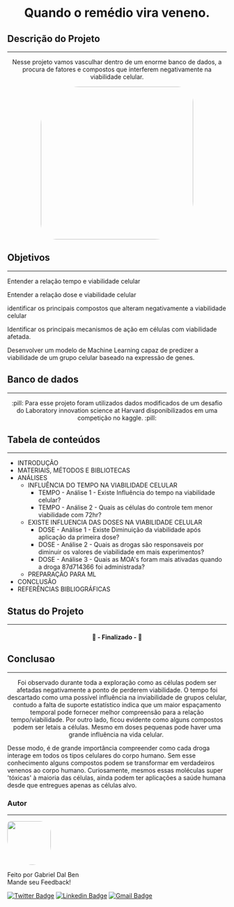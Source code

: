 <h1 align="center">Quando o remédio vira veneno.</h1>


## Descrição do Projeto
---
<p align="center">Nesse projeto vamos vasculhar dentro de um enorme banco de dados, a procura de fatores e compostos que interferem negativamente na viabilidade celular.</p>

<p align="center">
        <img " src="https://www.cchrflorida.org/wp-content/uploads/2015/05/Poison-Pill-Bottle.jpg" width="350x;" style= "border-radius: 25% 10%" ; alt=""/>
 <br />


## Objetivos
---
<p align="left">Entender a relação tempo e viabilidade celular

Entender a relação dose e viabilidade celular

identificar os principais compostos que alteram negativamente a viabilidade celular

Identificar os principais mecanismos de ação em células com viabilidade afetada.

Desenvolver um modelo de Machine Learning capaz de predizer a viabilidade de um grupo celular baseado na expressão de genes.</p>



## Banco de dados
---
<p align="center"> :pill: Para esse projeto foram utilizados dados modificados de um desafio do Laboratory innovation science at Harvard disponibilizados em uma competição no kaggle. :pill: </p>

## Tabela de conteúdos
---
<!--ts-->
   * INTRODUÇÃO
   * MATERIAIS, MÉTODOS E BIBLIOTECAS
   * ANÁLISES
      * INFLUÊNCIA DO TEMPO NA VIABILIDADE CELULAR
        * TEMPO - Análise 1 - Existe Influência do tempo na viabilidade celular?
        * TEMPO - Análise 2 - Quais as células do controle tem menor viabilidade com 72hr?
      * EXISTE INFLUENCIA DAS DOSES NA VIABILIDADE CELULAR
        * DOSE - Análise 1 - Existe Diminuição da viabilidade após aplicação da primeira dose?
        * DOSE - Análise 2 - Quais as drogas são responsaveis por diminuir os valores de viabilidade em mais experimentos?
        * DOSE - Análise 3 - Quais as MOA's foram mais ativadas quando a droga 87d714366 foi administrada?
      * PREPARAÇÃO PARA ML
   * CONCLUSÃO
   * REFERÊNCIAS BIBLIOGRÁFICAS
<!--te-->


## Status do Projeto
---
<h4 align="center"> 🚀  - Finalizado -  🚀 </h4>

## Conclusao
---

<p align="center">Foi observado durante toda a exploração como as células podem ser afetadas negativamente a ponto de perderem viabilidade. O tempo foi descartado como uma possível influência na inviabilidade de grupos celular, contudo a falta de suporte estatístico indica que um maior espaçamento temporal pode fornecer melhor compreensão para a relação tempo/viabilidade. Por outro lado, ficou evidente como alguns compostos podem ser letais a células. Mesmo em doses pequenas pode haver uma grande influência na vida celular. 

Desse modo, é de grande importância compreender como cada droga interage em todos os tipos celulares do corpo humano. Sem esse conhecimento alguns compostos podem se transformar em verdadeiros venenos ao corpo humano. Curiosamente, mesmos essas moléculas super 'tóxicas' à maioria das células, ainda podem ter aplicações a saúde humana desde que entregues apenas as células alvo.</p>


### Autor
---

 <img style="border-radius:  10% 30% 50% 70%;" src="https://avatars3.githubusercontent.com/u/16099477?s=400&u=9c91a633df96d3a8907f7a12ba7e2dade0482c72&v=4" width="100px;" alt=""/>
 <br />
 
Feito por Gabriel Dal Ben
<br />
Mande seu Feedback!

[![Twitter Badge](https://img.shields.io/badge/-@gabriel_bd-1ca0f1?style=flat-square&labelColor=1ca0f1&logo=twitter&logoColor=white&link=https://twitter.com/gabriel_bd)](https://twitter.com/gabriel_bd) [![Linkedin Badge](https://img.shields.io/badge/-Gabriel-blue?style=flat-square&logo=Linkedin&logoColor=white&link=https://www.linkedin.com/in/gabrieldalben/)](www.linkedin.com/in/gabrieldalben/) 
[![Gmail Badge](https://img.shields.io/badge/-gbdalbem.26@gmail.com-c14438?style=flat-square&logo=Gmail&logoColor=white&link=mailto:gbdalbem.26@gmail.com)](mailto:gbdalbem.26@gmail.com)
